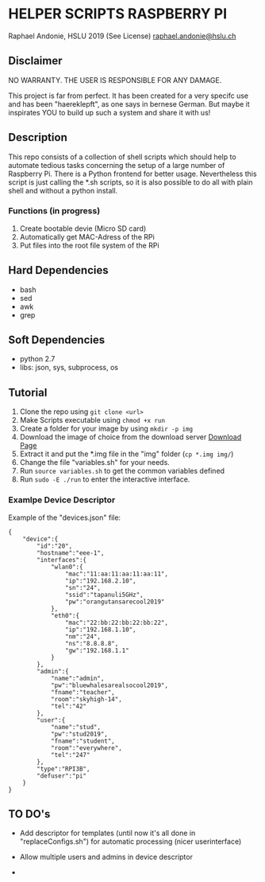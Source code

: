 # HELPER SCRIPTS RASPBERRY PI
Raphael Andonie, HSLU 2019 (See License)
<raphael.andonie@hslu.ch>

## Disclaimer
NO WARRANTY. THE USER IS RESPONSIBLE FOR ANY DAMAGE.

This project is far from perfect. It has been created for a very specifc use and has been "haereklepft", as one says in bernese German.
But maybe it inspirates YOU to build up such a system and share it with us!

## Description
This repo consists of a collection of shell scripts which should help to automate tedious tasks concerning the setup of a large number of Raspberry Pi.
There is a Python frontend for better usage. Nevertheless this script is just calling the *.sh scripts, so it is also possible to do all with plain shell and without a python install.

### Functions (in progress)
1. Create bootable devie (Micro SD card)
2. Automatically get MAC-Adress of the RPi
3. Put files into the root file system of the RPi

## Hard Dependencies
- bash
- sed
- awk
- grep

## Soft Dependencies
- python 2.7
- libs: json, sys, subprocess, os

## Tutorial
1. Clone the repo using `git clone <url>`
2. Make Scripts executable using `chmod +x run`
3. Create a folder for your image by using `mkdir -p img`
4. Download the image of choice from the download server [Download Page](https://www.raspberrypi.org/downloads/)
5. Extract it and put the *.img file in the "img" folder (`cp *.img img/`)
6. Change the file "variables.sh" for your needs.
7. Run `source variables.sh` to get the common variables defined
8. Run `sudo -E ./run` to enter the interactive interface.

### Examlpe Device Descriptor
Example of the "devices.json" file:
```
{
	"device":{
		"id":"20",
		"hostname":"eee-1",
		"interfaces":{
			"wlan0":{
				"mac":"11:aa:11:aa:11:aa:11",
				"ip":"192.168.2.10",
				"sn":"24",
				"ssid":"tapanuli5GHz",
				"pw":"orangutansarecool2019"	
			},
			"eth0":{
				"mac":"22:bb:22:bb:22:bb:22",
				"ip":"192.168.1.10",
				"nm":"24",
				"ns":"8.8.8.8",
				"gw":"192.168.1.1"	
			}
		},
		"admin":{
			"name":"admin",
			"pw":"bluewhalesarealsocool2019",
			"fname":"teacher",
			"room":"skyhigh-14",
			"tel":"42"
		},
		"user":{
			"name":"stud",
			"pw":"stud2019",
			"fname":"student",
			"room":"everywhere",
			"tel":"247"
		},
		"type":"RPI3B",
		"defuser":"pi"
	}
}
```

## TO DO's
- Add descriptor for templates (until now it's all done in "replaceConfigs.sh") for automatic processing (nicer userinterface)

- Allow multiple users and admins in device descriptor

- 